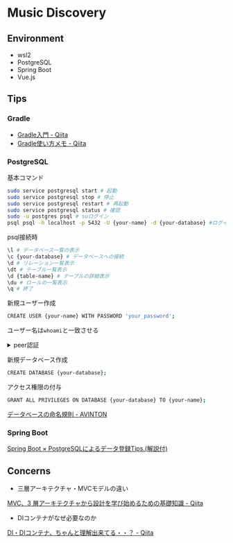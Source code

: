 # Music Discovery

## Environment

- wsl2
- PostgreSQL 
- Spring Boot
- Vue.js 

## Tips

### Gradle
- [Gradle入門 - Qiita](https://qiita.com/vvakame/items/83366fbfa47562fafbf4)
- [Gradle使い方メモ - Qiita](https://qiita.com/opengl-8080/items/4c1aa85b4737bd362d9e)

### PostgreSQL

基本コマンド
```bash
sudo service postgresql start # 起動
sudo service postgresql stop # 停止
sudo service postgresql restart # 再起動
sudo service postgresql status # 確認
sudo -u postgres psql # suログイン
psql psql -h localhost -p 5432 -U {your-name} -d {your-database} #ログイン
```
psql接続時
```bash
\l # データベース一覧の表示
\c {your-database} # データベースへの接続
\d # リレーション一覧表示
\dt # テーブル一覧表示 
\d {table-name} # テーブルの詳細表示
\du # ロールの一覧表示
\q # 終了
```

新規ユーザー作成

```bash
CREATE USER {your-name} WITH PASSWORD 'your_password'; 
```

ユーザー名は`whoami`と一致させる
<details>
<summary>peer認証</summary>

: `psql: error: FATAL: Peer authentication failed for user "postgres"`
> ローカルからのアクセス時にpostgres（OS側）のユーザー名がpostgres（データベース側）のものと一致している場合のみ接続を許可する認証方法

1.pg_hba.confを見つける

```bash
sudo find / -name pg_hba.conf
```

2.以下の部分を編集

```text
# Database administrative login by Unix domain socket  
local   all             postgres                                <s>peer</s> md5
```
3.再起動

```bash
sudo /etc/init.d/postgresql restart
```
</details>

新規データベース作成
```bash
CREATE DATABASE {your-database};
```
アクセス権限の付与
```bash
GRANT ALL PRIVILEGES ON DATABASE {your-database} TO {your-name};
```

[データベースの命名規則 - AVINTON](https://avinton.com/academy/database-naming-conventions/)

### Spring Boot

[Spring Boot × PostgreSQLによるデータ登録Tips.(解説付)](https://qiita.com/Keichan_15/items/b732bea7c9868c1e9f6c)

## Concerns

- 三層アーキテクチャ・MVCモデルの違い

[MVC、3 層アーキテクチャから設計を学び始めるための基礎知識 - Qiita](https://qiita.com/os1ma/items/7a229585ebdd8b7d86c2)

- DIコンテナがなぜ必要なのか

[DI・DIコンテナ、ちゃんと理解出来てる・・？ - Qiita](https://qiita.com/ritukiii/items/de30b2d944109521298f)

